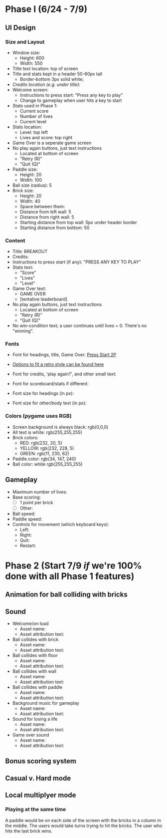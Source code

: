 <!-- --------------------------------------------------- -->
<!--          Style Guide for Group 3 Breakout           -->
<!-- --------------------------------------------------- -->
<!-- To check a box, use an X: `[X]`-->
<!-- Just delete anything we don't use-->

# Phase I (6/24 - 7/9)

## UI Design
### Size and Layout
<!-- Sizes are all in pixels -->
- Window size:
  - Height: 600
  - Width: 550
- Title text location: top of screen
- Title and stats kept in a header 50-60px tall
  - Border-bottom 3px solid white;
- *Credits location (e.g. under title)*:
- Welcome screen:
  - Instructions to press start: "Press any key to play"
  - Change to gameplay when user hits a key to start
- Stats used in Phase 1:
  - Current score
  - Number of lives
  - Current level
- Stats location:
  - Level: top left
  - Lives and score: top right
- Game Over is a seperate game screen 
- No play again buttons, just text instructions
  - Located at bottom of screen
  - "Retry (R)"
  - "Quit (Q)"
- Paddle size: 
  - Height: 20
  - Width: 100
- Ball size (radius): 5
- Brick size:
  - Height: 20
  - Width: 40
  - Space between them: 
  - Distance from left wall: 5
  - Distance from right wall: 5
  - Starting distance from top wall: 5px under header border
  - Starting distance from bottom: 50

### Content
- Title: BREAKOUT
- Credits:
- Instructions to press start (if any): "PRESS ANY KEY TO PLAY"
- Stats text:
  - "Score"
  - "Lives"
  - "Level"
- Game Over text:
  - GAME OVER
  - [tentative leaderboard]
- No play again buttons, just text instructions
  - Located at bottom of screen
  - "Retry (R)"
  - "Quit (Q)"
- No win-condition text; a user continues until lives = 0. There's no "winning". 

### Fonts
- Font for headings, title, Game Over: [Press Start 2P](https://fonts.google.com/specimen/Press+Start+2P)

- [Options to fit a retro style can be found here](https://fonts.google.com/?preview.text=PRESS+ANY+KEY+TO+PLAY&categoryFilters=Appearance%3A%2FTheme%2FPixel)
- Font for credits, 'play again?', and other small text:
- Font for scoreboard/stats if different:
- Font size for headings (in px):
- Font size for other/body text (in px):

### Colors (pygame uses RGB)
- Screen background is always black: rgb(0,0,0)
- All text is white: rgb(255,255,255)
- Brick colors: 
  - RED: rgb(232, 20, 5)
  - YELLOW: rgb(232, 228, 5)
  - GREEN: rgb(11, 230, 62)
- Paddle color: rgb(34, 147, 240)
- Ball color: white rgb(255,255,255)

## Gameplay
- Maximum number of lives:
- Base scoring:
  - [ ] 1 point per brick
  - [ ] Other: 
- Ball speed:
- Paddle speed:
- Controls for movement (which keyboard keys):
  - Left:
  - Right: 
  - Quit:
  - Restart:

# Phase 2 (Start 7/9 *if* we're 100% done with all Phase 1 features)

## Animation for ball colliding with bricks
<!-- Any ideas or details -->

## Sound
- Welcome/on load
  - Asset name:
  - Asset attribution text:
- Ball collides with brick
  - Asset name:
  - Asset attribution text:
- Ball collides with floor
  - Asset name:
  - Asset attribution text:
- Ball collides with wall
  - Asset name:
  - Asset attribution text:
- Ball collides with paddle
  - Asset name:
  - Asset attribution text:
- Background music for gameplay
  - Asset name:
  - Asset attribution text:
- Sound for losing a life
  - Asset name:
  - Asset attribution text:
- Game over sound
  - Asset name:
  - Asset attribution text:

## Bonus scoring system
<!-- Any ideas or details -->

## Casual v. Hard mode
<!-- Any ideas or details -->

## Local multiplyer mode
<!-- Any ideas or details -->
### Playing at the same time
A paddle would be on each side of the screen with the bricks in a column in the middle. The users would take turns trying to hit the bricks. The user who hits the last brick wins.